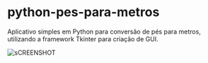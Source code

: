 # python-pes-para-metros
Aplicativo simples em Python para conversão de pés para metros, utilizando a framework Tkinter para criação de GUI. 

![sCREENSHOT](https://i.ibb.co/Kj5gtpS/screenshot.png)
